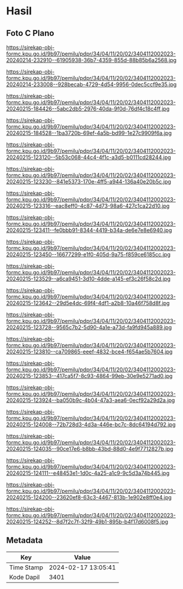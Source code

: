 # Hasil

## Foto C Plano

https://sirekap-obj-formc.kpu.go.id/9b97/pemilu/pdpr/34/04/11/20/02/3404112002023-20240214-232910--61905938-36b7-4359-855d-88b85b6a2568.jpg

https://sirekap-obj-formc.kpu.go.id/9b97/pemilu/pdpr/34/04/11/20/02/3404112002023-20240214-233008--928becab-4729-4d54-9956-0dec5ccf9e35.jpg

https://sirekap-obj-formc.kpu.go.id/9b97/pemilu/pdpr/34/04/11/20/02/3404112002023-20240215-184426--5abc2db5-2976-40da-9f0d-76df4c18c4ff.jpg

https://sirekap-obj-formc.kpu.go.id/9b97/pemilu/pdpr/34/04/11/20/02/3404112002023-20240215-184528--1ba3720b-69ef-4a5b-bd99-1e27c9909f6a.jpg

https://sirekap-obj-formc.kpu.go.id/9b97/pemilu/pdpr/34/04/11/20/02/3404112002023-20240215-123120--5b53c068-44c4-4f1c-a3d5-b0111cd28244.jpg

https://sirekap-obj-formc.kpu.go.id/9b97/pemilu/pdpr/34/04/11/20/02/3404112002023-20240215-123230--841e5373-170e-4ff5-a944-136a40e20b5c.jpg

https://sirekap-obj-formc.kpu.go.id/9b97/pemilu/pdpr/34/04/11/20/02/3404112002023-20240215-123316--eac8eff0-4c87-4d73-98a6-427c1ca22d10.jpg

https://sirekap-obj-formc.kpu.go.id/9b97/pemilu/pdpr/34/04/11/20/02/3404112002023-20240215-123411--fe0bbb91-8344-4419-b34a-de6e7e8e6940.jpg

https://sirekap-obj-formc.kpu.go.id/9b97/pemilu/pdpr/34/04/11/20/02/3404112002023-20240215-123450--16677299-e1f0-405d-9a75-f859ce6185cc.jpg

https://sirekap-obj-formc.kpu.go.id/9b97/pemilu/pdpr/34/04/11/20/02/3404112002023-20240215-123529--a6ca9451-3d10-4dde-a145-ef3c26f58c2d.jpg

https://sirekap-obj-formc.kpu.go.id/9b97/pemilu/pdpr/34/04/11/20/02/3404112002023-20240215-123642--29d5e4dc-69f4-4df1-a2b8-10a46f758d8f.jpg

https://sirekap-obj-formc.kpu.go.id/9b97/pemilu/pdpr/34/04/11/20/02/3404112002023-20240215-123728--9565c7b2-5d90-4a1e-a73d-fa9fd945a889.jpg

https://sirekap-obj-formc.kpu.go.id/9b97/pemilu/pdpr/34/04/11/20/02/3404112002023-20240215-123810--ca709865-eeef-4832-bce4-f654ae5b7604.jpg

https://sirekap-obj-formc.kpu.go.id/9b97/pemilu/pdpr/34/04/11/20/02/3404112002023-20240215-123853--417ca5f7-8c93-4864-99eb-30e9e5271ad0.jpg

https://sirekap-obj-formc.kpu.go.id/9b97/pemilu/pdpr/34/04/11/20/02/3404112002023-20240215-123924--ba050b9c-4b04-47a3-aea6-0ecf92a29d2a.jpg

https://sirekap-obj-formc.kpu.go.id/9b97/pemilu/pdpr/34/04/11/20/02/3404112002023-20240215-124008--72b728d3-4d3a-446e-bc7c-8dc64194d792.jpg

https://sirekap-obj-formc.kpu.go.id/9b97/pemilu/pdpr/34/04/11/20/02/3404112002023-20240215-124035--90ce17e6-b8bb-43bd-88d0-4e9f7712827b.jpg

https://sirekap-obj-formc.kpu.go.id/9b97/pemilu/pdpr/34/04/11/20/02/3404112002023-20240215-124111--e48453e1-1d0c-4a25-a1c9-9c5d3a74b445.jpg

https://sirekap-obj-formc.kpu.go.id/9b97/pemilu/pdpr/34/04/11/20/02/3404112002023-20240215-124200--23620ef8-63c3-4467-813b-1e902e8ff0e4.jpg

https://sirekap-obj-formc.kpu.go.id/9b97/pemilu/pdpr/34/04/11/20/02/3404112002023-20240215-124252--8d7f2c7f-32f9-49b1-895b-b4f17d6008f5.jpg


## Metadata

| Key        | Value               |
| ---------- | ------------------- |
| Time Stamp | 2024-02-17 13:05:41 |
| Kode Dapil | 3401                |



